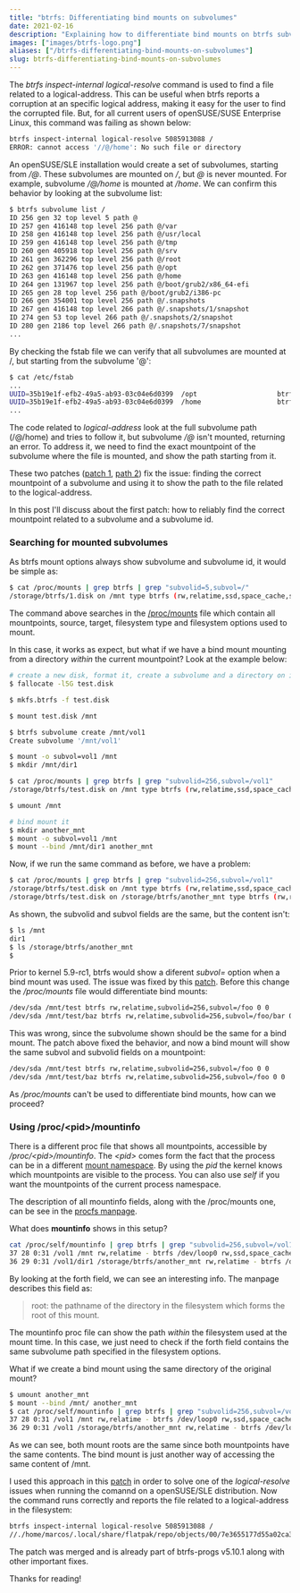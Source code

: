 ```yaml
---
title: "btrfs: Differentiating bind mounts on subvolumes"
date: 2021-02-16
description: "Explaining how to differentiate bind mounts on btrfs subvolumes"
images: ["images/btrfs-logo.png"]
aliases: ["/btrfs-differentiating-bind-mounts-on-subvolumes"]
slug: btrfs-differentiating-bind-mounts-on-subvolumes
---
```


The *btrfs inspect-internal logical-resolve* command is used to find a file related to a logical-address. This can be useful when btrfs reports a corruption at an specific logical address, making it easy for the user to find the corrupted file. But, for all current users of openSUSE/SUSE Enterprise Linux, this command was failing as shown below:

```sh
btrfs inspect-internal logical-resolve 5085913088 / 
ERROR: cannot access '//@/home': No such file or directory 
```

An openSUSE/SLE installation would create a set of subvolumes, starting from */@*. These subvolumes are mounted on */*, but *@* is never mounted. For example, subvolume */@/home* is mounted at */home*. We can confirm this behavior by looking at the subvolume list:

```sh
$ btrfs subvolume list /
ID 256 gen 32 top level 5 path @
ID 257 gen 416148 top level 256 path @/var
ID 258 gen 416148 top level 256 path @/usr/local
ID 259 gen 416148 top level 256 path @/tmp
ID 260 gen 405918 top level 256 path @/srv
ID 261 gen 362296 top level 256 path @/root
ID 262 gen 371476 top level 256 path @/opt
ID 263 gen 416148 top level 256 path @/home
ID 264 gen 131967 top level 256 path @/boot/grub2/x86_64-efi
ID 265 gen 28 top level 256 path @/boot/grub2/i386-pc
ID 266 gen 354001 top level 256 path @/.snapshots
ID 267 gen 416148 top level 266 path @/.snapshots/1/snapshot
ID 274 gen 53 top level 266 path @/.snapshots/2/snapshot
ID 280 gen 2186 top level 266 path @/.snapshots/7/snapshot
...
```

By checking the fstab file we can verify that all subvolumes are mounted at /, but starting from the subvolume '@':

```sh
$ cat /etc/fstab
...
UUID=35b19e1f-efb2-49a5-ab93-03c04e6d0399  /opt                    btrfs  subvol=/@/opt                 0  0
UUID=35b19e1f-efb2-49a5-ab93-03c04e6d0399  /home                   btrfs  subvol=/@/home                0  0
...
```

The code related to *logical-address* look at the full subvolume path (/@/home) and tries to follow it, but subvolume */@* isn't mounted, returning an error. To address it, we need to find the exact mountpoint of the subvolume where the file is mounted, and show the path starting from it.

These two patches \([patch 1](https://github.com/kdave/btrfs-progs/commit/57cfe29e69369be1fd1cfe149ee3cecf37a91968), [path 2](https://github.com/kdave/btrfs-progs/commit/6b8fed9e798dbcad196e06384b03691ad6512fba)\) fix the issue: finding the correct mountpoint of a subvolume and using it to show the path to the file related to the logical-address.

In this post I'll discuss about the first patch: how to reliably find the correct mountpoint related to a subvolume and a subvolume id.

### Searching for mounted subvolumes

As btrfs mount options always show subvolume and subvolume id, it would be simple as:

```sh
$ cat /proc/mounts | grep btrfs | grep "subvolid=5,subvol=/"
/storage/btrfs/1.disk on /mnt type btrfs (rw,relatime,ssd,space_cache,subvolid=5,subvol=/)
```

The command above searches in the [/proc/mounts](https://man7.org/linux/man-pages/man5/procfs.5.html) file which contain all mountpoints, source, target, filesystem type and filesystem options used to mount.

In this case, it works as expect, but what if we have a bind mount mounting from a directory *within* the current mountpoint? Look at the example below:

```sh
# create a new disk, format it, create a subvolume and a directory on it
$ fallocate -l5G test.disk

$ mkfs.btrfs -f test.disk

$ mount test.disk /mnt

$ btrfs subvolume create /mnt/vol1
Create subvolume '/mnt/vol1'

$ mount -o subvol=vol1 /mnt
$ mkdir /mnt/dir1

$ cat /proc/mounts | grep btrfs | grep "subvolid=256,subvol=/vol1"
/storage/btrfs/test.disk on /mnt type btrfs (rw,relatime,ssd,space_cache,subvolid=256,subvol=/vol1)

$ umount /mnt

# bind mount it
$ mkdir another_mnt
$ mount -o subvol=vol1 /mnt
$ mount --bind /mnt/dir1 another_mnt
```

Now, if we run the same command as before, we have a problem:

```sh
$ cat /proc/mounts | grep btrfs | grep "subvolid=256,subvol=/vol1"
/storage/btrfs/test.disk on /mnt type btrfs (rw,relatime,ssd,space_cache,subvolid=256,subvol=/vol1)
/storage/btrfs/test.disk on /storage/btrfs/another_mnt type btrfs (rw,relatime,ssd,space_cache,subvolid=256,subvol=/vol1)
```

As shown, the subvolid and subvol fields are the same, but the content isn't:

```sh
$ ls /mnt
dir1
$ ls /storage/btrfs/another_mnt
$
```

Prior to kernel 5.9-rc1, btrfs would show a diferent *subvol=* option when a bind mount was used. The issue was fixed by this [patch](https://git.kernel.org/pub/scm/linux/kernel/git/torvalds/linux.git/commit/?id=3ef3959b29c4a5bd65526ab310a1a18ae533172a). Before this change the */proc/mounts* file would differentiate bind mounts:

```sh
/dev/sda /mnt/test btrfs rw,relatime,subvolid=256,subvol=/foo 0 0
/dev/sda /mnt/test/baz btrfs rw,relatime,subvolid=256,subvol=/foo/bar 0 0
```

This was wrong, since the subvolume shown should be the same for a bind mount. The patch above fixed the behavior, and now a bind mount will show the same subvol and subvolid fields on a mountpoint:

```sh
/dev/sda /mnt/test btrfs rw,relatime,subvolid=256,subvol=/foo 0 0
/dev/sda /mnt/test/baz btrfs rw,relatime,subvolid=256,subvol=/foo 0 0
```

As */proc/mounts* can't be used to differentiate bind mounts, how can we proceed?

### Using /proc/\<pid\>/mountinfo

There is a different proc file that shows all mountpoints, accessible by */proc/\<pid\>/mountinfo*. The *\<pid\>* comes form the fact that the process can be in a different [mount namespace](https://man7.org/linux/man-pages/man7/mount_namespaces.7.html). By using the *pid* the kernel knows which mountpoints are visible to the process. You can also use *self* if you want the mountpoints of the current process namespace.

The description of all mountinfo fields, along with the /proc/mounts one, can be see in the [procfs manpage](https://man7.org/linux/man-pages/man5/procfs.5.html).

What does **mountinfo** shows in this setup?

```sh
cat /proc/self/mountinfo | grep btrfs | grep "subvolid=256,subvol=/vol1"
37 28 0:31 /vol1 /mnt rw,relatime - btrfs /dev/loop0 rw,ssd,space_cache,subvolid=256,subvol=/vol1
36 29 0:31 /vol1/dir1 /storage/btrfs/another_mnt rw,relatime - btrfs /dev/loop0 rw,ssd,space_cache,subvolid=256,subvol=/vol1
```

By looking at the forth field, we can see an interesting info. The manpage describes this field as:

> root: the pathname of the directory in the filesystem which forms the root of this mount.

The mountinfo proc file can show the path *within* the filesystem used at the mount time. In this case, we just need to check if the forth field contains the same subvolume path specified in the filesystem options.

What if we create a bind mount using the same directory of the original mount?

```sh
$ umount another_mnt
$ mount --bind /mnt/ another_mnt
$ cat /proc/self/mountinfo | grep btrfs | grep "subvolid=256,subvol=/vol1"
37 28 0:31 /vol1 /mnt rw,relatime - btrfs /dev/loop0 rw,ssd,space_cache,subvolid=256,subvol=/vol1
36 29 0:31 /vol1 /storage/btrfs/another_mnt rw,relatime - btrfs /dev/loop0 rw,ssd,space_cache,subvolid=256,subvol=/vol1
```

As we can see, both mount roots are the same since both mountpoints have the same contents. The bind mount is just another way of accessing the same content of /mnt.

I used this approach in this [patch](https://git.kernel.org/pub/scm/linux/kernel/git/kdave/btrfs-progs.git/commit/?id=57cfe29e69369be1fd1cfe149ee3cecf37a91968) in order to solve one of the *logical-resolve* issues when running the comannd on a openSUSE/SLE distribution. Now the command runs correctly and reports the file related to a logical-address in the filesystem:

```sh
btrfs inspect-internal logical-resolve 5085913088 /
//./home/marcos/.local/share/flatpak/repo/objects/00/7e3655177d55a02ca39d4cd3d095627f824b8004ad70f416eccb8bdd281fd5.file
```

The patch was merged and is already part of btrfs-progs v5.10.1 along with other important fixes.

Thanks for reading!
